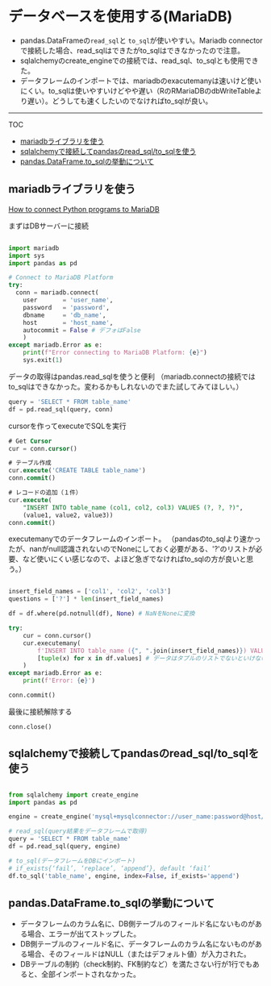 # データベースを使用する(MariaDB)

- pandas.DataFrameの`read_sql`と `to_sql`が使いやすい。Mariadb connectorで接続した場合、read_sqlはできたがto_sqlはできなかったので注意。
- sqlalchemyのcreate_engineでの接続では、read_sql、to_sqlとも使用できた。
- データフレームのインポートでは、mariadbのexacutemanyは速いけど使いにくい。to_sqlは使いやすいけどやや遅い（RのRMariaDBのdbWriteTableより遅い）。どうしても速くしたいのでなければto_sqlが良い。

----
TOC
<!-- @import "[TOC]" {cmd="toc" depthFrom=2 depthTo=6 orderedList=false} -->
<!-- code_chunk_output -->

- [mariadbライブラリを使う](#mariadbライブラリを使う)
- [sqlalchemyで接続してpandasのread_sql/to_sqlを使う](#sqlalchemyで接続してpandasのread_sqlto_sqlを使う)
- [pandas.DataFrame.to_sqlの挙動について](#pandasdataframeto_sqlの挙動について)

<!-- /code_chunk_output -->


## mariadbライブラリを使う
[How to connect Python programs to MariaDB](https://mariadb.com/ja/resources/blog/how-to-connect-python-programs-to-mariadb/)

まずはDBサーバーに接続
```python

import mariadb
import sys
import pandas as pd

# Connect to MariaDB Platform
try:
  conn = mariadb.connect(
    user       = 'user_name',
    password   = 'password',
    dbname     = 'db_name',
    host       = 'host_name',
    autocommit = False # デフォはFalse
    )
except mariadb.Error as e:
    print(f"Error connecting to MariaDB Platform: {e}")
    sys.exit(1)
```

データの取得はpandas.read_sqlを使うと便利
（mariadb.connectの接続ではto_sqlはできなかった。変わるかもしれないのでまた試してみてほしい。）
```python
query = 'SELECT * FROM table_name'
df = pd.read_sql(query, conn)
```

cursorを作ってexecuteでSQLを実行
```sql
# Get Cursor
cur = conn.cursor()

# テーブル作成
cur.execute('CREATE TABLE table_name')
conn.commit()

# レコードの追加（１件）
cur.execute(
    "INSERT INTO table_name (col1, col2, col3) VALUES (?, ?, ?)",
    (value1, value2, value3))
conn.commit()
```

executemanyでのデータフレームのインポート。
（pandasのto_sqlより速かったが、nanがnull認識されないのでNoneにしておく必要がある、'?'のリストが必要、など使いにくい感じなので、よほど急ぎでなければto_sqlの方が良いと思う。）

```python

insert_field_names = ['col1', 'col2', 'col3']
questions = ['?'] * len(insert_field_names)

df = df.where(pd.notnull(df), None) # NaNをNoneに変換

try:
    cur = conn.cursor()
    cur.executemany(
        f'INSERT INTO table_name ({", ".join(insert_field_names)}) VALUES ({", ".join(questions)})',
        [tuple(x) for x in df.values] # データはタプルのリストでないといけない
    )
except mariadb.Error as e:
    print(f'Error: {e}')

conn.commit()
```

最後に接続解除する
```
conn.close()
```


## sqlalchemyで接続してpandasのread_sql/to_sqlを使う

```python

from sqlalchemy import create_engine
import pandas as pd

engine = create_engine('mysql+mysqlconnector://user_name:password@host/database_name')

# read_sql(query結果をデータフレームで取得)
query = 'SELECT * FROM table_name'
df = pd.read_sql(query, engine)

# to_sql(データフレームをDBにインポート)
# if_exists{‘fail’, ‘replace’, ‘append’}, default ‘fail’
df.to_sql('table_name', engine, index=False, if_exists='append')
```


## pandas.DataFrame.to_sqlの挙動について

- データフレームのカラム名に、DB側テーブルのフィールド名にないものがある場合、エラーが出てストップした。
- DB側テーブルのフィールド名に、データフレームのカラム名にないものがある場合、そのフィールドはNULL（またはデフォルト値）が入力された。
- DBテーブルの制約（check制約、FK制約など）を満たさない行が1行でもあると、全部インポートされなかった。

